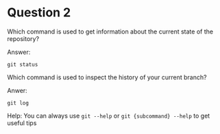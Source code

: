# Question 2

Which command is used to get information about the current state of the repository?

Answer:

```
git status

```

Which command is used to inspect the history of your current branch?

Anwer:

```
git log
```

Help: You can always use `git --help` or `git {subcommand} --help` to get useful tips

